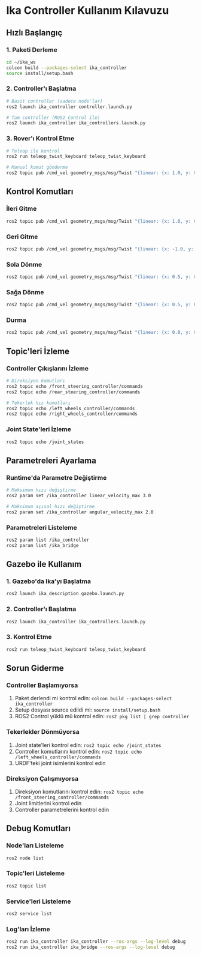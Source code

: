# Ika Controller Kullanım Kılavuzu

## Hızlı Başlangıç

### 1. Paketi Derleme
```bash
cd ~/ika_ws
colcon build --packages-select ika_controller
source install/setup.bash
```

### 2. Controller'ı Başlatma
```bash
# Basit controller (sadece node'lar)
ros2 launch ika_controller controller.launch.py

# Tam controller (ROS2 Control ile)
ros2 launch ika_controller ika_controllers.launch.py
```

### 3. Rover'ı Kontrol Etme
```bash
# Teleop ile kontrol
ros2 run teleop_twist_keyboard teleop_twist_keyboard

# Manuel komut gönderme
ros2 topic pub /cmd_vel geometry_msgs/msg/Twist "{linear: {x: 1.0, y: 0.0, z: 0.0}, angular: {x: 0.0, y: 0.0, z: 0.0}}"
```

## Kontrol Komutları

### İleri Gitme
```bash
ros2 topic pub /cmd_vel geometry_msgs/msg/Twist "{linear: {x: 1.0, y: 0.0, z: 0.0}, angular: {x: 0.0, y: 0.0, z: 0.0}}"
```

### Geri Gitme
```bash
ros2 topic pub /cmd_vel geometry_msgs/msg/Twist "{linear: {x: -1.0, y: 0.0, z: 0.0}, angular: {x: 0.0, y: 0.0, z: 0.0}}"
```

### Sola Dönme
```bash
ros2 topic pub /cmd_vel geometry_msgs/msg/Twist "{linear: {x: 0.5, y: 0.0, z: 0.0}, angular: {x: 0.0, y: 0.0, z: 0.5}}"
```

### Sağa Dönme
```bash
ros2 topic pub /cmd_vel geometry_msgs/msg/Twist "{linear: {x: 0.5, y: 0.0, z: 0.0}, angular: {x: 0.0, y: 0.0, z: -0.5}}"
```

### Durma
```bash
ros2 topic pub /cmd_vel geometry_msgs/msg/Twist "{linear: {x: 0.0, y: 0.0, z: 0.0}, angular: {x: 0.0, y: 0.0, z: 0.0}}"
```

## Topic'leri İzleme

### Controller Çıkışlarını İzleme
```bash
# Direksiyon komutları
ros2 topic echo /front_steering_controller/commands
ros2 topic echo /rear_steering_controller/commands

# Tekerlek hız komutları
ros2 topic echo /left_wheels_controller/commands
ros2 topic echo /right_wheels_controller/commands
```

### Joint State'leri İzleme
```bash
ros2 topic echo /joint_states
```

## Parametreleri Ayarlama

### Runtime'da Parametre Değiştirme
```bash
# Maksimum hızı değiştirme
ros2 param set /ika_controller linear_velocity_max 3.0

# Maksimum açısal hızı değiştirme
ros2 param set /ika_controller angular_velocity_max 2.0
```

### Parametreleri Listeleme
```bash
ros2 param list /ika_controller
ros2 param list /ika_bridge
```

## Gazebo ile Kullanım

### 1. Gazebo'da Ika'yı Başlatma
```bash
ros2 launch ika_description gazebo.launch.py
```

### 2. Controller'ı Başlatma
```bash
ros2 launch ika_controller ika_controllers.launch.py
```

### 3. Kontrol Etme
```bash
ros2 run teleop_twist_keyboard teleop_twist_keyboard
```

## Sorun Giderme

### Controller Başlamıyorsa
1. Paket derlendi mi kontrol edin: `colcon build --packages-select ika_controller`
2. Setup dosyası source edildi mi: `source install/setup.bash`
3. ROS2 Control yüklü mü kontrol edin: `ros2 pkg list | grep controller`

### Tekerlekler Dönmüyorsa
1. Joint state'leri kontrol edin: `ros2 topic echo /joint_states`
2. Controller komutlarını kontrol edin: `ros2 topic echo /left_wheels_controller/commands`
3. URDF'teki joint isimlerini kontrol edin

### Direksiyon Çalışmıyorsa
1. Direksiyon komutlarını kontrol edin: `ros2 topic echo /front_steering_controller/commands`
2. Joint limitlerini kontrol edin
3. Controller parametrelerini kontrol edin

## Debug Komutları

### Node'ları Listeleme
```bash
ros2 node list
```

### Topic'leri Listeleme
```bash
ros2 topic list
```

### Service'leri Listeleme
```bash
ros2 service list
```

### Log'ları İzleme
```bash
ros2 run ika_controller ika_controller --ros-args --log-level debug
ros2 run ika_controller ika_bridge --ros-args --log-level debug
``` 